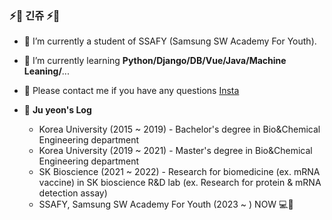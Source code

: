 ### ⚡🌈 긴쥬 ⚡🌈

- 🔭 I’m currently a student of SSAFY (Samsung SW Academy For Youth).
- 💭 I’m currently learning **Python/Django/DB/Vue/Java/Machine Leaning/**...
- 💬 Please contact me if you have any questions [Insta](https://www.instagram.com/ju._.yeon.97/)


- 🌱 **Ju yeon's Log**
  * Korea University (2015 ~ 2019) - Bachelor's degree in Bio&Chemical Engineering department
  * Korea University (2019 ~ 2021) - Master's degree in Bio&Chemical Engineering department 
  * SK Bioscience (2021 ~ 2022) - Research for biomedicine (ex. mRNA vaccine) in SK bioscience R&D lab (ex. Research for protein & mRNA detection assay)
  * SSAFY, Samsung SW Academy For Youth (2023 ~ ) NOW 💻📌


<!--
**jupearl/jupearl** is a ✨ _special_ ✨ repository because its `README.md` (this file) appears on your GitHub profile.

Here are some ideas to get you started:


- 🌱 I’m currently learning ...
- 👯 I’m looking to collaborate on ...
- 🤔 I’m looking for help with ...
- 💬 Ask me about ...
- 📫 How to reach me: ...
- 😄 Pronouns: ...
- ⚡ Fun fact: ...
-->
